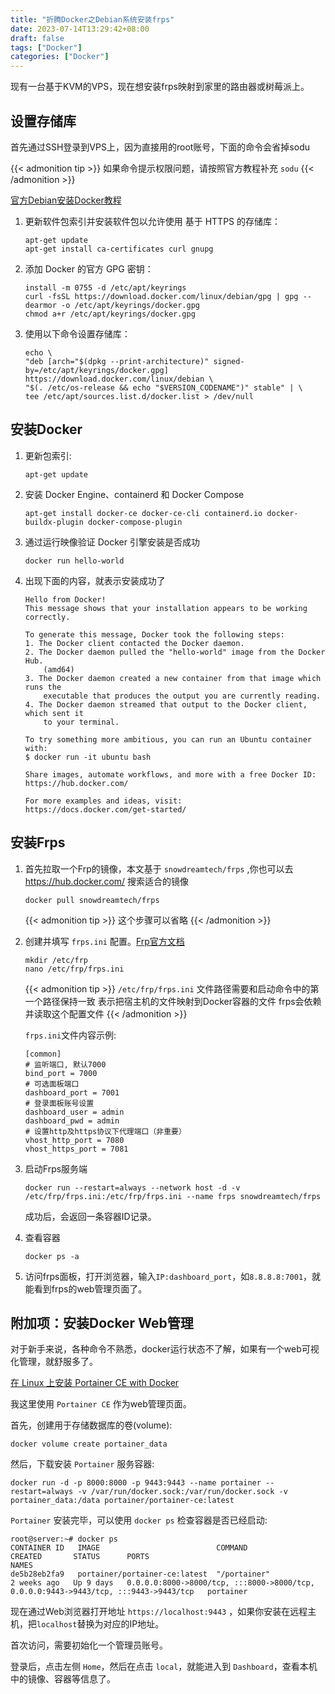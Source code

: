```yaml
---
title: "折腾Docker之Debian系统安装frps"
date: 2023-07-14T13:29:42+08:00
draft: false
tags: ["Docker"]
categories: ["Docker"]
---
```


现有一台基于KVM的VPS，现在想安装frps映射到家里的路由器或树莓派上。

## 设置存储库

首先通过SSH登录到VPS上，因为直接用的root账号，下面的命令会省掉sodu

{{< admonition tip >}}
如果命令提示权限问题，请按照官方教程补充 `sodu`
{{< /admonition >}}

[官方Debian安装Docker教程](https://docs.docker.com/engine/install/debian/#install-using-the-repository)

1. 更新软件包索引并安装软件包以允许使用 基于 HTTPS 的存储库：

    ```
    apt-get update
    apt-get install ca-certificates curl gnupg
    ```
2. 添加 Docker 的官方 GPG 密钥：
   ```
   install -m 0755 -d /etc/apt/keyrings
   curl -fsSL https://download.docker.com/linux/debian/gpg | gpg --dearmor -o /etc/apt/keyrings/docker.gpg
   chmod a+r /etc/apt/keyrings/docker.gpg
   ```
3. 使用以下命令设置存储库：
   ```
   echo \
   "deb [arch="$(dpkg --print-architecture)" signed-by=/etc/apt/keyrings/docker.gpg] https://download.docker.com/linux/debian \
   "$(. /etc/os-release && echo "$VERSION_CODENAME")" stable" | \
   tee /etc/apt/sources.list.d/docker.list > /dev/null
   ```

## 安装Docker

1. 更新包索引:
   ```
   apt-get update
   ```
2. 安装 Docker Engine、containerd 和 Docker Compose
   
   ```
   apt-get install docker-ce docker-ce-cli containerd.io docker-buildx-plugin docker-compose-plugin
   ```
3. 通过运行映像验证 Docker 引擎安装是否成功
   ```
   docker run hello-world
   ```
4. 出现下面的内容，就表示安装成功了
    ```
    Hello from Docker!
    This message shows that your installation appears to be working correctly.

    To generate this message, Docker took the following steps:
    1. The Docker client contacted the Docker daemon.
    2. The Docker daemon pulled the "hello-world" image from the Docker Hub.
        (amd64)
    3. The Docker daemon created a new container from that image which runs the
        executable that produces the output you are currently reading.
    4. The Docker daemon streamed that output to the Docker client, which sent it
        to your terminal.

    To try something more ambitious, you can run an Ubuntu container with:
    $ docker run -it ubuntu bash

    Share images, automate workflows, and more with a free Docker ID:
    https://hub.docker.com/

    For more examples and ideas, visit:
    https://docs.docker.com/get-started/
    ```

## 安装Frps

1. 首先拉取一个Frp的镜像，本文基于 `snowdreamtech/frps` ,你也可以去 https://hub.docker.com/ 搜索适合的镜像
   ```
   docker pull snowdreamtech/frps
   ```
   {{< admonition tip >}}
   这个步骤可以省略
   {{< /admonition >}}
2. 创建并填写 `frps.ini` 配置。[Frp官方文档](https://gofrp.org/)
   ```
   mkdir /etc/frp
   nano /etc/frp/frps.ini
   ```
   {{< admonition tip >}}
    `/etc/frp/frps.ini` 文件路径需要和启动命令中的第一个路径保持一致
    表示把宿主机的文件映射到Docker容器的文件
    frps会依赖并读取这个配置文件
    {{< /admonition >}}

    `frps.ini`文件内容示例:
    ```
   [common]
   # 监听端口, 默认7000
   bind_port = 7000
   # 可选面板端口
   dashboard_port = 7001
   # 登录面板账号设置
   dashboard_user = admin
   dashboard_pwd = admin
   # 设置http及https协议下代理端口（非重要）
   vhost_http_port = 7080
   vhost_https_port = 7081
    ```
3. 启动Frps服务端
   ```
   docker run --restart=always --network host -d -v /etc/frp/frps.ini:/etc/frp/frps.ini --name frps snowdreamtech/frps
   ```
   成功后，会返回一条容器ID记录。

4. 查看容器
    ```
    docker ps -a
    ```
5. 访问frps面板，打开浏览器，输入`IP:dashboard_port`，如`8.8.8.8:7001`，就能看到frps的web管理页面了。
   

## 附加项：安装Docker Web管理

对于新手来说，各种命令不熟悉，docker运行状态不了解，如果有一个web可视化管理，就舒服多了。

[在 Linux 上安装 Portainer CE with Docker](https://docs.portainer.io/start/install-ce/server/docker/linux)

我这里使用 `Portainer CE` 作为web管理页面。

首先，创建用于存储数据库的卷(volume):
```
docker volume create portainer_data
```

然后，下载安装 `Portainer` 服务容器:
```
docker run -d -p 8000:8000 -p 9443:9443 --name portainer --restart=always -v /var/run/docker.sock:/var/run/docker.sock -v portainer_data:/data portainer/portainer-ce:latest
```
`Portainer` 安装完毕，可以使用 `docker ps` 检查容器是否已经启动:

```
root@server:~# docker ps
CONTAINER ID   IMAGE                          COMMAND                  CREATED       STATUS      PORTS                                                                                  NAMES             
de5b28eb2fa9   portainer/portainer-ce:latest  "/portainer"             2 weeks ago   Up 9 days   0.0.0.0:8000->8000/tcp, :::8000->8000/tcp, 0.0.0.0:9443->9443/tcp, :::9443->9443/tcp   portainer
```

现在通过Web浏览器打开地址 `https://localhost:9443` ，如果你安装在远程主机，把`localhost`替换为对应的IP地址。

首次访问，需要初始化一个管理员账号。

登录后，点击左侧 `Home`，然后在点击 `local`，就能进入到 `Dashboard`，查看本机中的镜像、容器等信息了。